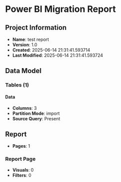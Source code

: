 # Power BI Migration Report

## Project Information
- **Name**: test report
- **Version**: 1.0
- **Created**: 2025-06-14 21:31:41.593714
- **Last Modified**: 2025-06-14 21:31:41.593724

## Data Model

### Tables (1)

#### Data
- **Columns**: 3
- **Partition Mode**: import
- **Source Query**: Present

## Report
- **Pages**: 1

### Report Page
- **Visuals**: 0
- **Filters**: 0
